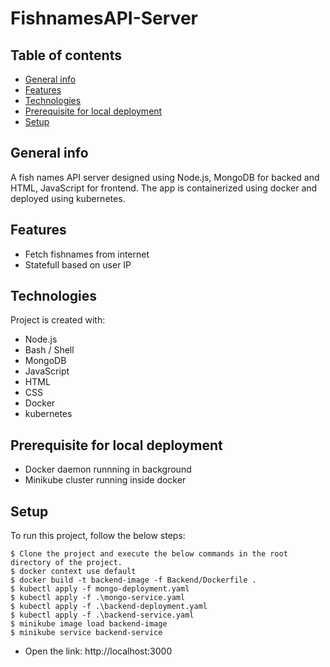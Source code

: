 # FishnamesAPI-Server
## Table of contents
* [General info](#general-info)
* [Features](#features)
* [Technologies](#technologies)
* [Prerequisite for local deployment](#prerequisite-for-local-deployment)
* [Setup](#setup)

## General info
A fish names API server designed using Node.js, MongoDB for backed and HTML, JavaScript for frontend. The app is containerized using docker and deployed using kubernetes.

## Features
- Fetch  fishnames from internet
- Statefull based on user IP

## Technologies
Project is created with:

* Node.js
* Bash / Shell
* MongoDB
* JavaScript
* HTML
* CSS
* Docker
* kubernetes

## Prerequisite for local deployment
- Docker daemon runnning in background
- Minikube cluster running inside docker
	
## Setup
To run this project, follow the below steps:

```
$ Clone the project and execute the below commands in the root directory of the project.
$ docker context use default
$ docker build -t backend-image -f Backend/Dockerfile .
$ kubectl apply -f mongo-deployment.yaml
$ kubectl apply -f .\mongo-service.yaml
$ kubectl apply -f .\backend-deployment.yaml
$ kubectl apply -f .\backend-service.yaml
$ minikube image load backend-image
$ minikube service backend-service
```
* Open the link: http://localhost:3000
